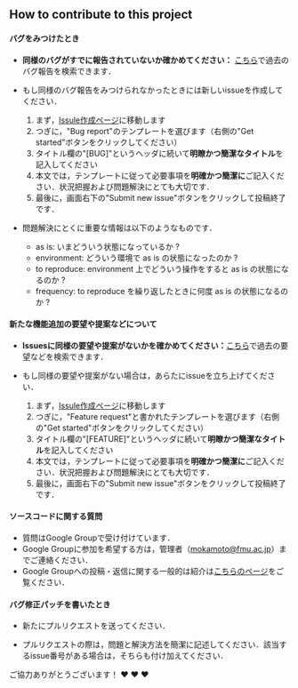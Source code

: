 ## How to contribute to this project

#### **バグをみつけたとき**

* **同様のバグがすでに報告されていないか確かめてください：** [こちら](https://github.com/FmuOphthalOctChoroidBloodVessels/chroidsegmentation/issues)で過去のバグ報告を検索できます．

* もし同様のバグ報告をみつけられなかったときには新しいissueを作成してください．
  1. まず，[Issule作成ページ](https://github.com/FmuOphthalOctChoroidBloodVessels/chroidsegmentation/issues/new/choose)に移動します
  2. つぎに，"Bug report"のテンプレートを選びます（右側の"Get started"ボタンをクリックしてください）
  3. タイトル欄の"[BUG]"というヘッダに続いて**明瞭かつ簡潔なタイトル**を記入してください
  4. 本文では，テンプレートに従って必要事項を**明確かつ簡潔に**ご記入ください．状況把握および問題解決にとても大切です．
  5. 最後に，画面右下の"Submit new issue"ボタンをクリックして投稿終了です．

* 問題解決にとくに重要な情報は以下のようなものです．
  - as is: いまどういう状態になっているか ?
  - environment: どういう環境で as is の状態になったのか ?
  - to reproduce: environment 上でどういう操作をすると as is の状態になるのか ?
  - frequency: to reproduce を繰り返したときに何度 as is の状態になるのか ? 

#### **新たな機能追加の要望や提案などについて**

* **Issuesに同様の要望や提案がないかを確かめてください：**[こちら](https://github.com/FmuOphthalOctChoroidBloodVessels/chroidsegmentation/issues)で過去の要望などを検索できます．

* もし同様の要望や提案がない場合は，あらたにissueを立ち上げてください．
  1. まず，[Issule作成ページ](https://github.com/FmuOphthalOctChoroidBloodVessels/chroidsegmentation/issues/new/choose)に移動します
  2. つぎに，"Feature request"と書かれたテンプレートを選びます（右側の"Get started"ボタンをクリックしてください）
  3. タイトル欄の"[FEATURE]"というヘッダに続いて**明瞭かつ簡潔なタイトル**を記入してください
  4. 本文では，テンプレートに従って必要事項を**明確かつ簡潔に**ご記入ください．状況把握および問題解決にとても大切です．
  5. 最後に，画面右下の"Submit new issue"ボタンをクリックして投稿終了です．

#### **ソースコードに関する質問**

* 質問はGoogle Groupで受け付けています．
* Google Groupに参加を希望する方は，管理者（mokamoto@fmu.ac.jp）までご連絡ください．
* Google Groupへの投稿・返信に関する一般的は紹介は[こちらのページ](https://support.google.com/groups/answer/1046523?hl=ja&ref_topic=2458613)をご覧ください．

#### **バグ修正パッチを書いたとき**

* 新たにプルリクエストを送ってください．

* プルリクエストの際は，問題と解決方法を簡潔に記述してください．該当するissue番号がある場合は，そちらも付け加えてください．


ご協力ありがとうございます！ :heart: :heart: :heart:
